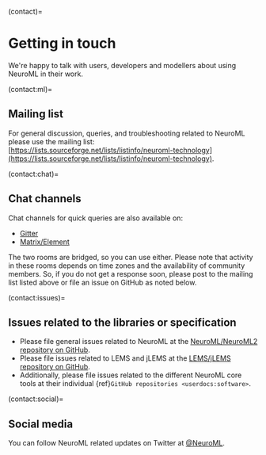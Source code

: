 (contact)=
# Getting in touch

We're happy to talk with users, developers and modellers about using NeuroML in their work.

(contact:ml)=
## Mailing list

For general discussion, queries, and troubleshooting related to NeuroML please use the mailing list: [https://lists.sourceforge.net/lists/listinfo/neuroml-technology](https://lists.sourceforge.net/lists/listinfo/neuroml-technology).

(contact:chat)=
## Chat channels

Chat channels for quick queries are also available on:

- [Gitter](https://gitter.im/NeuroML/community)
- [Matrix/Element](https://matrix.to/#/!EQLdKYsJxEfGHAybdP:gitter.im?via=gitter.im&via=matrix.org)

The two rooms are bridged, so you can use either.
Please note that activity in these rooms depends on time zones and the availability of community members.
So, if you do not get a response soon, please post to the mailing list listed above or file an issue on GitHub as noted below.

(contact:issues)=
##  Issues related to the libraries or specification

- Please file general issues related to NeuroML at the [NeuroML/NeuroML2 repository on GitHub](https://github.com/NeuroML/Neu.oML2/issues).
- Please file issues related to LEMS and jLEMS at the [LEMS/jLEMS repository on GitHub](https://github.com/LEMS/jLEMS/issues).
- Additionally, please file issues related to the different NeuroML core tools at their individual {ref}`GitHub repositories <userdocs:software>`.

(contact:social)=
##  Social media

You can follow NeuroML related updates on Twitter at [@NeuroML](https://twitter.com/NeuroML).
